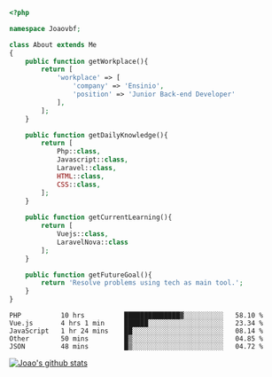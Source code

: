 ```php
<?php

namespace Joaovbf;

class About extends Me
{
    public function getWorkplace(){
        return [
            'workplace' => [
                'company' => 'Ensinio',
                'position' => 'Junior Back-end Developer'
            ],
        ];
    }

    public function getDailyKnowledge(){
        return [
            Php::class,
            Javascript::class,
            Laravel::class,
            HTML::class,
            CSS::class,
        ];
    }
    
    public function getCurrentLearning(){
        return [
            Vuejs::class,
            LaravelNova::class
        ];
    }

    public function getFutureGoal(){
        return 'Resolve problems using tech as main tool.';
    }
}
```
<!--START_SECTION:waka-->
```text
PHP          10 hrs          ██████████████▓░░░░░░░░░░   58.10 % 
Vue.js       4 hrs 1 min     ██████░░░░░░░░░░░░░░░░░░░   23.34 % 
JavaScript   1 hr 24 mins    ██░░░░░░░░░░░░░░░░░░░░░░░   08.14 % 
Other        50 mins         █▒░░░░░░░░░░░░░░░░░░░░░░░   04.85 % 
JSON         48 mins         █▒░░░░░░░░░░░░░░░░░░░░░░░   04.72 % 
```
<!--END_SECTION:waka-->
[![Joao's github stats](https://github-readme-stats.vercel.app/api?username=Joaovbf)](https://github.com/anuraghazra/github-readme-stats)

<!--
**Joaovbf/Joaovbf** is a ✨ _special_ ✨ repository because its `README.md` (this file) appears on your GitHub profile.

Here are some ideas to get you started:

- 🔭 I’m currently working on ...
- 🌱 I’m currently learning ...
- 👯 I’m looking to collaborate on ...    
- 🤔 I’m looking for help with ...
- 💬 Ask me about ...
- 📫 How to reach me: ...
- 😄 Pronouns: ...
- ⚡ Fun fact: ...
-->
